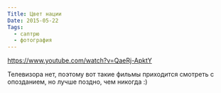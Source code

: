 ```yaml
---
Title: Цвет нации
Date: 2015-05-22
Tags:
  - саптрю
  - фотография
---
```


https://www.youtube.com/watch?v=QaeRj-ApktY

Телевизора нет, поэтому вот такие фильмы приходится смотреть с опозданием, но лучше поздно, чем никогда :)